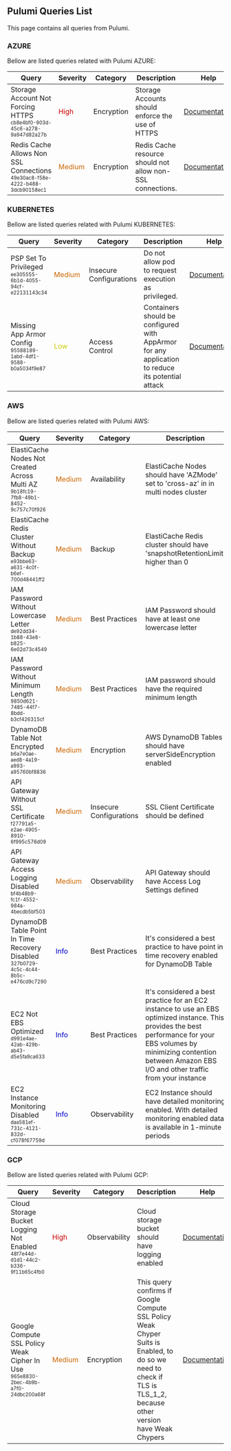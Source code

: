 ## Pulumi Queries List
This page contains all queries from Pulumi.
### AZURE
Bellow are listed queries related with Pulumi AZURE:



|            Query             |Severity|Category|Description|Help|
|------------------------------|--------|--------|-----------|----|
|Storage Account Not Forcing HTTPS<br/><sup><sub>cb8e4bf0-903d-45c6-a278-9a947d82a27b</sub></sup>|<span style="color:#C00">High</span>|Encryption|Storage Accounts should enforce the use of HTTPS|<a href="https://www.pulumi.com/registry/packages/azure-native/api-docs/storage/storageaccount/#enablehttpstrafficonly_yaml">Documentation</a><br/>|
|Redis Cache Allows Non SSL Connections<br/><sup><sub>49e30ac8-f58e-4222-b488-3dcb90158ec1</sub></sup>|<span style="color:#C60">Medium</span>|Encryption|Redis Cache resource should not allow non-SSL connections.|<a href="https://www.pulumi.com/registry/packages/azure-native/api-docs/cache/redis/#enablenonsslport_yaml">Documentation</a><br/>|
### KUBERNETES
Bellow are listed queries related with Pulumi KUBERNETES:



|            Query             |Severity|Category|Description|Help|
|------------------------------|--------|--------|-----------|----|
|PSP Set To Privileged<br/><sup><sub>ee305555-6b1d-4055-94cf-e22131143c34</sub></sup>|<span style="color:#C60">Medium</span>|Insecure Configurations|Do not allow pod to request execution as privileged.|<a href="https://www.pulumi.com/registry/packages/kubernetes/api-docs/policy/v1beta1/podsecuritypolicy/#privileged_yaml">Documentation</a><br/>|
|Missing App Armor Config<br/><sup><sub>95588189-1abd-4df1-9588-b0a5034f9e87</sub></sup>|<span style="color:#CC0">Low</span>|Access Control|Containers should be configured with AppArmor for any application to reduce its potential attack|<a href="https://www.pulumi.com/registry/packages/kubernetes/api-docs/core/v1/pod/#objectmeta">Documentation</a><br/>|
### AWS
Bellow are listed queries related with Pulumi AWS:



|            Query             |Severity|Category|Description|Help|
|------------------------------|--------|--------|-----------|----|
|ElastiCache Nodes Not Created Across Multi AZ<br/><sup><sub>9b18fc19-7fb8-49b1-8452-9c757c70f926</sub></sup>|<span style="color:#C60">Medium</span>|Availability|ElastiCache Nodes should have 'AZMode' set to 'cross-az' in in multi nodes cluster|<a href="https://www.pulumi.com/registry/packages/aws/api-docs/elasticache/cluster/#azmode_yaml">Documentation</a><br/>|
|ElastiCache Redis Cluster Without Backup<br/><sup><sub>e93bbe63-a631-4c0f-b6ef-700d48441ff2</sub></sup>|<span style="color:#C60">Medium</span>|Backup|ElastiCache Redis cluster should have 'snapshotRetentionLimit' higher than 0|<a href="https://www.pulumi.com/registry/packages/aws/api-docs/elasticache/cluster/#snapshotretentionlimit_yaml">Documentation</a><br/>|
|IAM Password Without Lowercase Letter<br/><sup><sub>de92dd34-1b88-43e8-b825-6e02d73c4549</sub></sup>|<span style="color:#C60">Medium</span>|Best Practices|IAM Password should have at least one lowercase letter|<a href="https://www.pulumi.com/registry/packages/aws/api-docs/iam/accountpasswordpolicy/#requirelowercasecharacters_yaml">Documentation</a><br/>|
|IAM Password Without Minimum Length<br/><sup><sub>9850d621-7485-44f7-8bdd-b3cf426315cf</sub></sup>|<span style="color:#C60">Medium</span>|Best Practices|IAM password should have the required minimum length|<a href="https://www.pulumi.com/registry/packages/aws/api-docs/iam/accountpasswordpolicy/#minimumpasswordlength_yaml">Documentation</a><br/>|
|DynamoDB Table Not Encrypted<br/><sup><sub>b6a7e0ae-aed8-4a19-a993-a95760bf8836</sub></sup>|<span style="color:#C60">Medium</span>|Encryption|AWS DynamoDB Tables should have serverSideEncryption enabled|<a href="https://www.pulumi.com/registry/packages/aws/api-docs/dynamodb/table/#serversideencryption_yaml">Documentation</a><br/>|
|API Gateway Without SSL Certificate<br/><sup><sub>f27791a5-e2ae-4905-8910-6f995c576d09</sub></sup>|<span style="color:#C60">Medium</span>|Insecure Configurations|SSL Client Certificate should be defined|<a href="https://www.pulumi.com/registry/packages/aws/api-docs/apigatewayv2/stage/#clientcertificateid_yaml">Documentation</a><br/>|
|API Gateway Access Logging Disabled<br/><sup><sub>bf4b48b9-fc1f-4552-984a-4becdb5bf503</sub></sup>|<span style="color:#C60">Medium</span>|Observability|API Gateway should have Access Log Settings defined|<a href="https://www.pulumi.com/registry/packages/aws/api-docs/apigatewayv2/stage/#accesslogsettings_yaml">Documentation</a><br/>|
|DynamoDB Table Point In Time Recovery Disabled<br/><sup><sub>327b0729-4c5c-4c44-8b5c-e476cd9c7290</sub></sup>|<span style="color:#00C">Info</span>|Best Practices|It's considered a best practice to have point in time recovery enabled for DynamoDB Table|<a href="https://www.pulumi.com/registry/packages/aws/api-docs/dynamodb/table/#pointintimerecovery_yaml">Documentation</a><br/>|
|EC2 Not EBS Optimized<br/><sup><sub>d991e4ae-42ab-429b-ab43-d5e5fa9ca633</sub></sup>|<span style="color:#00C">Info</span>|Best Practices|It's considered a best practice for an EC2 instance to use an EBS optimized instance. This provides the best performance for your EBS volumes by minimizing contention between Amazon EBS I/O and other traffic from your instance|<a href="https://www.pulumi.com/registry/packages/aws/api-docs/ec2/instance/#ebsoptimized_yaml">Documentation</a><br/>|
|EC2 Instance Monitoring Disabled<br/><sup><sub>daa581ef-731c-4121-832d-cf078f67759d</sub></sup>|<span style="color:#00C">Info</span>|Observability|EC2 Instance should have detailed monitoring enabled. With detailed monitoring enabled data is available in 1-minute periods|<a href="https://www.pulumi.com/registry/packages/aws/api-docs/ec2/instance/#monitoring_yaml">Documentation</a><br/>|
### GCP
Bellow are listed queries related with Pulumi GCP:



|            Query             |Severity|Category|Description|Help|
|------------------------------|--------|--------|-----------|----|
|Cloud Storage Bucket Logging Not Enabled<br/><sup><sub>48f7e44d-d1d1-44c2-b336-9f11b65c4fb0</sub></sup>|<span style="color:#C00">High</span>|Observability|Cloud storage bucket should have logging enabled|<a href="https://www.pulumi.com/registry/packages/gcp/api-docs/storage/bucket/#logging_yaml">Documentation</a><br/>|
|Google Compute SSL Policy Weak Cipher In Use<br/><sup><sub>965e8830-2bec-4b9b-a7f0-24dbc200a68f</sub></sup>|<span style="color:#C60">Medium</span>|Encryption|This query confirms if Google Compute SSL Policy Weak Chyper Suits is Enabled, to do so we need to check if TLS is TLS_1_2, because other version have Weak Chypers|<a href="https://www.pulumi.com/registry/packages/gcp/api-docs/compute/sslpolicy/#mintlsversion_yaml">Documentation</a><br/>|
